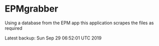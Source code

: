 # EPMgrabber
Using a database from the EPM app this application scrapes the files as required


Latest backup: Sun Sep 29 06:52:01 UTC 2019
